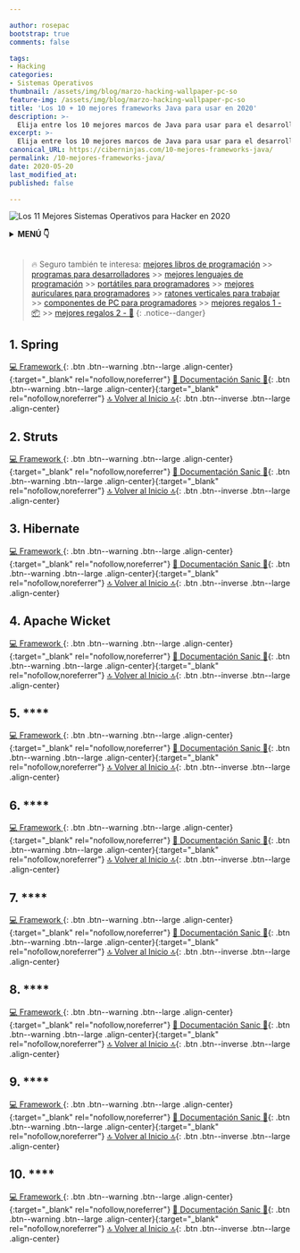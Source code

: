 ```yaml
---

author: rosepac
bootstrap: true
comments: false

tags:
- Hacking
categories:
- Sistemas Operativos
thumbnail: /assets/img/blog/marzo-hacking-wallpaper-pc-so
feature-img: /assets/img/blog/marzo-hacking-wallpaper-pc-so
title: 'Los 10 + 10 mejores frameworks Java para usar en 2020'
description: >-
  Elija entre los 10 mejores marcos de Java para usar para el desarrollo web en 2020.
excerpt: >-
  Elija entre los 10 mejores marcos de Java para usar para el desarrollo web en 2020.
canonical_URL: https://ciberninjas.com/10-mejores-frameworks-java/
permalink: /10-mejores-frameworks-java/
date: 2020-05-20
last_modified_at: 
published: false

---
```


![Los 11 Mejores Sistemas Operativos para Hacker en 2020](/assets/img/blog/marzo-hacking-wallpaper-pc-so "Los 11 Mejores Sistemas Operativos para Hacker en 2020")

<!-- [CONTENIDO INTRODUCCION](https://hackr.io/blog/java-frameworks) -->

<details>
<summary><strong>MENÚ 👇</strong><span><a name="menu"></a></span></summary>
<nav class="menu">
  <ol>
    <li><a href="/10-mejores-frameworks-java/#1-spring"></a></li>
    <li><a href="/10-mejores-frameworks-java/"></a></li>
    <li><a href="/10-mejores-frameworks-java/"></a></li>
    <li><a href="/10-mejores-frameworks-java/"></a></li>
    <li><a href="/10-mejores-frameworks-java/"></a></li>
    <li><a href="/10-mejores-frameworks-java/"></a></li>
    <li><a href="/10-mejores-frameworks-java/"></a></li>
    <li><a href="/10-mejores-frameworks-java/"></a></li>
    <li><a href="/10-mejores-frameworks-java/"></a></li>
    <li><a href="/10-mejores-frameworks-java/"></a></li>
  </ol>
</nav>
</details>
<br />

> 🔥 Seguro también te interesa: [mejores libros de programación](/programar/) >> [programas para desarrolladores](/mejores-sistemas-operativos-para-hackear/) >> [mejores lenguajes de programación](/15-mejores-lenguajes-programacion/) >> [portátiles para programadores]() >> [mejores auriculares para programadores](/auriculares-dise%C3%B1o/) >> [ratones verticales para trabajar](/teclados-ratones-dise%C3%B1o/) >> [componentes de PC para programadores](/ordenadores-componentes/) >> [mejores regalos 1 - 📦](/black-friday-amazon/) >> [mejores regalos 2 - 🎁](/prime-day-amazon/)
{: .notice--danger}

## 1. **Spring**

<!-- contenido -->
[💻 Framework ](){: .btn .btn--warning .btn--large .align-center}{:target="_blank" rel="nofollow,noreferrer"}
[📑 Documentación Sanic 🐍](){: .btn .btn--warning .btn--large .align-center}{:target="_blank" rel="nofollow,noreferrer"}
[🔝 Volver al Inicio 🔝](/10-mejores-frameworks-java/#page-title){: .btn .btn--inverse .btn--large .align-center}

## 2. **Struts**

<!-- contenido -->
[💻 Framework ](){: .btn .btn--warning .btn--large .align-center}{:target="_blank" rel="nofollow,noreferrer"}
[📑 Documentación Sanic 🐍](){: .btn .btn--warning .btn--large .align-center}{:target="_blank" rel="nofollow,noreferrer"}
[🔝 Volver al Inicio 🔝](/10-mejores-frameworks-java/#page-title){: .btn .btn--inverse .btn--large .align-center}

## 3. **Hibernate**
<!-- contenido -->
[💻 Framework ](){: .btn .btn--warning .btn--large .align-center}{:target="_blank" rel="nofollow,noreferrer"}
[📑 Documentación Sanic 🐍](){: .btn .btn--warning .btn--large .align-center}{:target="_blank" rel="nofollow,noreferrer"}
[🔝 Volver al Inicio 🔝](/10-mejores-frameworks-java/#page-title){: .btn .btn--inverse .btn--large .align-center}

## 4. **Apache Wicket**
<!-- contenido -->
[💻 Framework ](){: .btn .btn--warning .btn--large .align-center}{:target="_blank" rel="nofollow,noreferrer"}
[📑 Documentación Sanic 🐍](){: .btn .btn--warning .btn--large .align-center}{:target="_blank" rel="nofollow,noreferrer"}
[🔝 Volver al Inicio 🔝](/10-mejores-frameworks-java/#page-title){: .btn .btn--inverse .btn--large .align-center}

## 5. ****
<!-- contenido -->
[💻 Framework ](){: .btn .btn--warning .btn--large .align-center}{:target="_blank" rel="nofollow,noreferrer"}
[📑 Documentación Sanic 🐍](){: .btn .btn--warning .btn--large .align-center}{:target="_blank" rel="nofollow,noreferrer"}
[🔝 Volver al Inicio 🔝](/10-mejores-frameworks-java/#page-title){: .btn .btn--inverse .btn--large .align-center}

## 6. ****
<!-- contenido -->
[💻 Framework ](){: .btn .btn--warning .btn--large .align-center}{:target="_blank" rel="nofollow,noreferrer"}
[📑 Documentación Sanic 🐍](){: .btn .btn--warning .btn--large .align-center}{:target="_blank" rel="nofollow,noreferrer"}
[🔝 Volver al Inicio 🔝](/10-mejores-frameworks-java/#page-title){: .btn .btn--inverse .btn--large .align-center}

## 7. ****
<!-- contenido -->
[💻 Framework ](){: .btn .btn--warning .btn--large .align-center}{:target="_blank" rel="nofollow,noreferrer"}
[📑 Documentación Sanic 🐍](){: .btn .btn--warning .btn--large .align-center}{:target="_blank" rel="nofollow,noreferrer"}
[🔝 Volver al Inicio 🔝](/10-mejores-frameworks-java/#page-title){: .btn .btn--inverse .btn--large .align-center}

## 8. ****
<!-- contenido -->
[💻 Framework ](){: .btn .btn--warning .btn--large .align-center}{:target="_blank" rel="nofollow,noreferrer"}
[📑 Documentación Sanic 🐍](){: .btn .btn--warning .btn--large .align-center}{:target="_blank" rel="nofollow,noreferrer"}
[🔝 Volver al Inicio 🔝](/10-mejores-frameworks-java/#page-title){: .btn .btn--inverse .btn--large .align-center}

## 9. ****
<!-- contenido -->
[💻 Framework ](){: .btn .btn--warning .btn--large .align-center}{:target="_blank" rel="nofollow,noreferrer"}
[📑 Documentación Sanic 🐍](){: .btn .btn--warning .btn--large .align-center}{:target="_blank" rel="nofollow,noreferrer"}
[🔝 Volver al Inicio 🔝](/10-mejores-frameworks-java/#page-title){: .btn .btn--inverse .btn--large .align-center}

## 10. ****
<!-- contenido -->
[💻 Framework ](){: .btn .btn--warning .btn--large .align-center}{:target="_blank" rel="nofollow,noreferrer"}
[📑 Documentación Sanic 🐍](){: .btn .btn--warning .btn--large .align-center}{:target="_blank" rel="nofollow,noreferrer"}
[🔝 Volver al Inicio 🔝](/10-mejores-frameworks-java/#page-title){: .btn .btn--inverse .btn--large .align-center}
